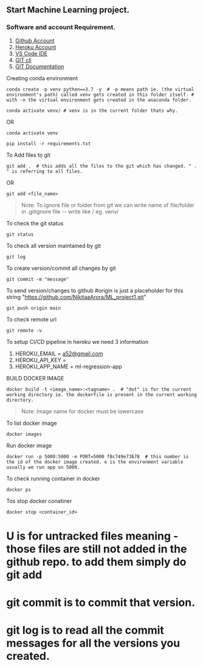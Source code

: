 ## Start Machine Learning project.

### Software and account Requirement.

1. [Github Account](https://github.com)
2. [Heroku Account](https://dashboard.heroku.com/login)
3. [VS Code IDE](https://code.visualstudio.com/download)
4. [GIT cli](https://git-scm.com/downloads)
5. [GIT Documentation](https://git-scm.com/docs/gittutorial)


Creating conda environment
```
conda create -p venv python==3.7 -y  # -p means path ie. (the virtual environment's path) called venv gets created in this folder itself. # with -n the virtual environment gets created in the anaconda folder. 
```
```
conda activate venv/ # venv is in the current folder thats why. 
```
OR 
```
conda activate venv
```

```
pip install -r requirements.txt
```

To Add files to git
```
git add .  # this adds all the files to the git which has changed. " . " is referring to all files. 
```

OR
```
git add <file_name>
```

> Note: To ignore file or folder from git we can write name of file/folder in .gitignore file -- write like <filename>/ eg. venv/

To check the git status 
```
git status
```
To check all version maintained by git
```
git log
```

To create version/commit all changes by git
```
git commit -m "message"
```

To send version/changes to github #origin is just a placeholder for this string "https://github.com/NikitaaArora/ML_project1.git"
```
git push origin main
```

To check remote url 
```
git remote -v
```

To setup CI/CD pipeline in heroku we need 3 information
1. HEROKU_EMAIL = a52@gmail.com
2. HEROKU_API_KEY = 
3. HEROKU_APP_NAME = ml-regression-app

BUILD DOCKER IMAGE
```
docker build -t <image_name>:<tagname> .  # "dot" is for the current working directory ie. the dockerfile is present in the current working directory.
```
> Note: Image name for docker must be lowercase


To list docker image
```
docker images
```

Run docker image
```
docker run -p 5000:5000 -e PORT=5000 f8c749e73678  # this number is the id of the docker image created. e is the environment variable usually we run app on 5000. 
```

To check running container in docker
```
docker ps
```

Tos stop docker conatiner
```
docker stop <container_id>
```


# U is for untracked files meaning - those files are still not added in the github repo. to add them simply do git add <filename>
# git commit is to commit that version.
# git log is to read all the commit messages for all the versions you created. 
